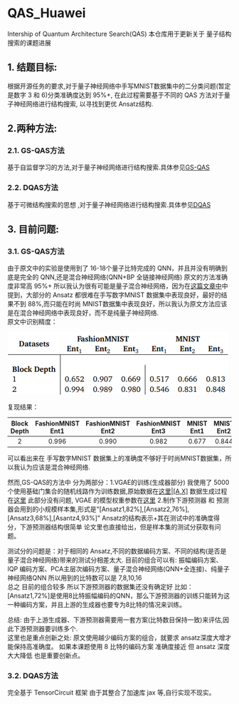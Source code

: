 # QAS_Huawei
Intership of Quantum Architecture Search(QAS)
本仓库用于更新关于 量子结构搜索的课题进展  
## 1. 结题目标:  
根据开源任务的要求,对于量子神经网络中手写MNIST数据集中的二分类问题(暂定是数字 3 和 6)分类准确度达到 95%+, 在此过程需要基于不同的 QAS 方法对于量子神经网络进行结构搜索, 以寻找到更优 Ansatz结构.  

## 2.两种方法:  
### 2.1. GS-QAS方法
基于自监督学习的方法,对于量子神经网络进行结构搜索.具体参见[GS-QAS](https://arxiv.org/abs/2101.04038)
### 2.2. DQAS方法
基于可微结构搜索的思想 ,对于量子神经网络进行结构搜索.具体参见[DQAS](https://arxiv.org/abs/2101.04038)

## 3. 目前问题:  
### 3.1. GS-QAS方法
由于原文中的实验是使用到了 16-18个量子比特完成的 QNN，并且并没有明确到底是完全的 QNN,还是混合神经网络(QNN+BP 全链接神经网络) 原文的方法准确度非常高 95%+ 所以我认为很有可能是量子混合神经网络，因为在[这篇文章中](https://arxiv.org/abs/2101.04038)中提到，大部分的 Ansatz 都很难在手写数字MNIST 数据集中表现良好，最好的结果不到 88%,而只能在时尚 MNIST数据集中表现良好，所以我认为原文方法应该是在混合神经网络中表现良好，而不是纯量子神经网络.  
原文中识别精度：

![image-20221218143137974](image/image-20221218143137974.png)

复现结果：

| Block Depth | FashionMNIST Ent1 | FashionMNIST Ent2 | FashionMNIST Ent3 | MNIST Ent1 | MNIST Ent2 | MNIST Ent3 |
| :---------: | :---------------: | :---------------: | :---------------: | :--------: | :--------: | :--------: |
|      2      |       0.996       |       0.990       |       0.982       |   0.677    |   0.844    |   0.868    |  

可以看出来在 手写数字MNIST 数据集上的准确度不够好于时尚MNIST数据集，所以我认为应该是混合神经网络.

然而,GS-QAS的方法中 分为两部分：1.VGAE的训练(生成器部分) 我使用了 5000个使用基础门集合的随机线路作为训练数据,原始数据在[这里|[A,X]](./VGAE_dataset/raw) 数据生成过程在[这里](./生成%20VGAE%20的随机线路数据集.ipynb) 此部分没有问题, VGAE 的模型权重参数在[这里](./vgae_model.pth) 2.制作下游预测器 和 预测器会用到的小规模样本集,形式是"[Ansatz1,82%],[Ansatz2,76%],[Ansatz3,68%],[Asantz4,93%]" Ansatz的结构表示+其在测试中的准确度得分，下游预测器结构很简单 论文里也直接给出，但是样本集的测试分获取有问题。  

测试分的问题是：对于相同的 Ansatz,不同的数据编码方案、不同的结构(是否是量子混合神经网络)带来的测试分相差太大. 目前的组合可以有: 振幅编码方案、IQP 编码方案、PCA主层次编码方案、量子混合神经网络(QNN+全连接)、纯量子神经网络QNN 所以用到的比特数可以是 7,8,10,16   
总之 目前的组合较多 所以下游预测器的数据集还没有确定好 比如：[Ansatz1,72%]是使用8比特振幅编码的QNN，那么下游预测器的训练只能转为这一种编码方案，并且上游的生成器也要专为8比特的情况来训练。  

总结: 由于上游生成器、下游预测器需要用一套方案(比特数目保持一致)来评估,因此下游预测器要训练多个.  
这里也是重点创新之处: 原文使用越少编码方案的组合，就要求 ansatz深度大增才能保持高准确度。 如果本课题使用 8 比特的编码方案 准确度接近 但 ansatz 深度大大降低 也是重要创新点。

### 3.2. DQAS方法
完全基于 TensorCircuit 框架 由于其整合了加速库 jax 等,自行实现不现实。
